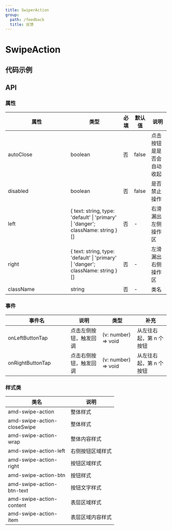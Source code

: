 ```yaml
---
title: SwiperAction
group:
  path: /feedback
  title: 反馈
---
```


# SwipeAction

## 代码示例

<code src='../../demo/pages/SwipeAction'></code>

## API

### 属性
| 属性 | 类型 | 必填 | 默认值 | 说明 |
| -----|-----|-----|-----|----- |
| autoClose | boolean | 否 | false | 点击按钮是是否会自动收起 |
| disabled | boolean | 否 | false | 是否禁止操作 |
| left | { text: string, type: 'default' &verbar; 'primary' &verbar; 'danger'; className: string } [] | 否 | - | 右滑漏出左侧操作区 |
| right | { text: string, type: 'default' &verbar; 'primary' &verbar; 'danger'; className: string }[] | 否 | - | 左滑漏出右侧操作区 |
| className | string | 否 | - | 类名 |

### 事件
| 事件名 | 说明 | 类型 | 补充 |
| -----|-----|-----|-----|
| onLeftButtonTap | 点击左侧按钮，触发回调 | (v: number) => void | 从左往右起，第 n 个按钮 |
| onRightButtonTap | 点击右侧按钮，触发回调 | (v: number) => void | 从左往右起，第 n 个按钮  |

### 样式类
| 类名 | 说明 |
| ----|----|
| amd-swipe-action| 整体样式 |
| amd-swipe-action-closeSwipe | 整体样式 |
| amd-swipe-action-wrap | 整体内容样式 |
| amd-swipe-action-left | 右侧按钮区域样式 |
| amd-swipe-action-right | 按钮区域样式 |
| amd-swipe-action-btn | 按钮样式 |
| amd-swipe-action-btn-text | 按钮文字样式 |
| amd-swipe-action-content | 表层区域样式 |
| amd-swipe-action-item | 表层区域内容样式 |

<style>
table th:first-of-type { width: 180px; } 
.__dumi-default-layout-content article table:first-of-type th:nth-of-type(2)  {
    width: 260px
} 
.__dumi-default-layout-content article table:first-of-type th:nth-of-type(3)  {
    width: 30px
} 
.__dumi-default-layout-content article table:first-of-type th:nth-of-type(4)  {
    width: 40px
} 
</style>
